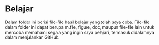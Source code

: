 # Belajar

Dalam folder ini berisi file-file hasil belajar yang telah saya coba. File-file dalam folder ini dapat berupa m.file, figure, doc, maupun file-file lain untuk mencoba memahami segala yang ingin saya pelajari, termasuk didalamnya dalam menjalankan GitHub.


